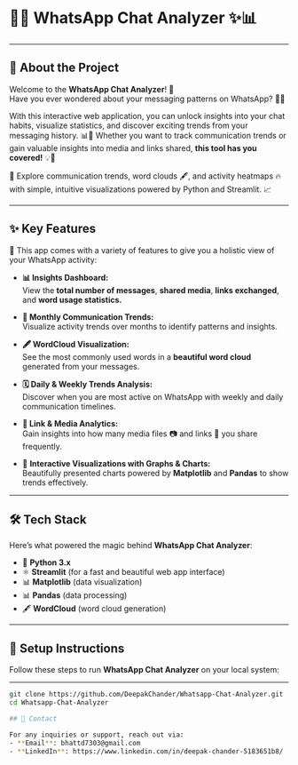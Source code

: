 # 📱✨ **WhatsApp Chat Analyzer** ✨📊

---

## 🚀 **About the Project**

Welcome to the **WhatsApp Chat Analyzer**! 🎉  
Have you ever wondered about your messaging patterns on WhatsApp? 🤔💬  

With this interactive web application, you can unlock insights into your chat habits, visualize statistics, and discover exciting trends from your messaging history. 📊📅 Whether you want to track communication trends or gain valuable insights into media and links shared, **this tool has you covered!** 💡🔮

🔗 Explore communication trends, word clouds 🖋️, and activity heatmaps 🔥 with simple, intuitive visualizations powered by Python and Streamlit. 📈

---

## ✨ **Key Features** 

🎉 This app comes with a variety of features to give you a holistic view of your WhatsApp activity:

- **📊 Insights Dashboard:**  
  View the **total number of messages**, **shared media**, **links exchanged**, and **word usage statistics.**  

- **📆 Monthly Communication Trends:**  
  Visualize activity trends over months to identify patterns and insights.

- **🖋️ WordCloud Visualization:**  
  See the most commonly used words in a **beautiful word cloud** generated from your messages.  

- **🗓️ Daily & Weekly Trends Analysis:**  
  Discover when you are most active on WhatsApp with weekly and daily communication timelines.

- **🔗 Link & Media Analytics:**  
  Gain insights into how many media files 📷 and links 🔗 you share frequently.

- 💬 **Interactive Visualizations with Graphs & Charts:**  
  Beautifully presented charts powered by **Matplotlib** and **Pandas** to show trends effectively.

---

## 🛠️ **Tech Stack**

Here’s what powered the magic behind **WhatsApp Chat Analyzer**:

- 🐍 **Python 3.x**
- ⚛️ **Streamlit** (for a fast and beautiful web app interface)
- 📊 **Matplotlib** (data visualization)
- 📊 **Pandas** (data processing)
- 🖋️ **WordCloud** (word cloud generation)

---

## 📂 **Setup Instructions**

Follow these steps to run **WhatsApp Chat Analyzer** on your local system:

---


```bash
git clone https://github.com/DeepakChander/Whatsapp-Chat-Analyzer.git
cd Whatsapp-Chat-Analyzer

## 📧 Contact

For any inquiries or support, reach out via:
- **Email**: bhattd7303@gmail.com
- **LinkedIn**: https://www.linkedin.com/in/deepak-chander-5183651b8/

